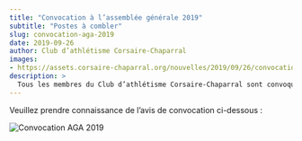 ```yaml
---
title: "Convocation à l’assemblée générale 2019"
subtitle: "Postes à combler"
slug: convocation-aga-2019
date: 2019-09-26
author: Club d’athlétisme Corsaire-Chaparral
images:
- https://assets.corsaire-chaparral.org/nouvelles/2019/09/26/convocation-aga-2019/couverture.jpg
description: >
  Tous les membres du Club d’athlétisme Corsaire-Chaparral sont convoqués à l’assemblée générale annuelle qui aura lieu le samedi 2 novembre 2019 à la Polyvalente Ste-Thérèse.
---
```


Veuillez prendre connaissance de l’avis de convocation ci-dessous :

![Convocation AGA 2019](/img/convocation-aga-2019.jpg)
